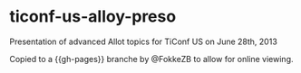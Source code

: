 ticonf-us-alloy-preso
=====================

Presentation of advanced Allot topics for TiConf US on June 28th, 2013

Copied to a {{gh-pages}} branche by @FokkeZB to allow for online viewing.
